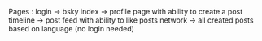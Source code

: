  Pages : 
    login -> bsky 
    index -> profile page with ability to create a post 
    timeline -> post feed with ability to like posts
    network -> all created posts based on language (no login needed)

